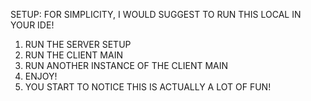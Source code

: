 SETUP:
FOR SIMPLICITY, I WOULD SUGGEST TO RUN THIS LOCAL IN YOUR IDE!
1. RUN THE SERVER SETUP 
2. RUN THE CLIENT MAIN 
3. RUN ANOTHER INSTANCE OF THE CLIENT MAIN
4. ENJOY!
5. YOU START TO NOTICE THIS IS ACTUALLY A LOT OF FUN!